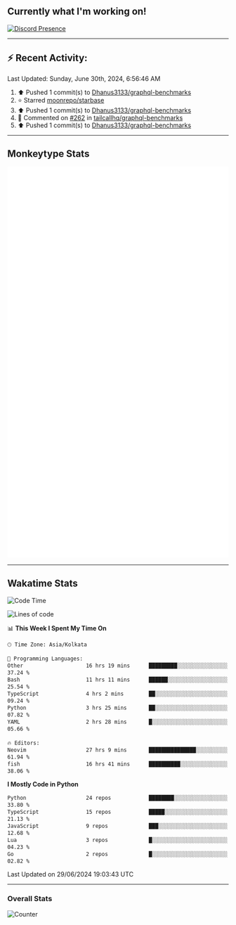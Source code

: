 ## Currently what I'm working on!
[![Discord Presence](https://lanyard.cnrad.dev/api/534981034400284712)](https://discord.com/users/534981034400284712)

---

## :zap: Recent Activity:
<!--RECENT_ACTIVITY:last_update-->
Last Updated: Sunday, June 30th, 2024, 6:56:46 AM
<!--RECENT_ACTIVITY:last_update_end-->
<!--RECENT_ACTIVITY:start-->
1. ⬆️ Pushed 1 commit(s) to [Dhanus3133/graphql-benchmarks](https://github.com/Dhanus3133/graphql-benchmarks)<br>
2. ⭐ Starred [moonrepo/starbase](https://github.com/moonrepo/starbase)<br>
3. ⬆️ Pushed 1 commit(s) to [Dhanus3133/graphql-benchmarks](https://github.com/Dhanus3133/graphql-benchmarks)<br>
4. 💬 Commented on [#262](https://github.com/tailcallhq/graphql-benchmarks/pull/262#issuecomment-2194611707) in [tailcallhq/graphql-benchmarks](https://github.com/tailcallhq/graphql-benchmarks)<br>
5. ⬆️ Pushed 1 commit(s) to [Dhanus3133/graphql-benchmarks](https://github.com/Dhanus3133/graphql-benchmarks)<br>
<!--RECENT_ACTIVITY:end-->

---

## Monkeytype Stats
<a href="https://monkeytype.com/profile/dhanus">
  <img src="https://raw.githubusercontent.com/Dhanus3133/Dhanus3133/monkeytype/monkeytype-lbpb.svg" alt="Monkeytype Profile" />
</a>

---

## Wakatime Stats
<!--START_SECTION:waka-->
![Code Time](http://img.shields.io/badge/Code%20Time-1%2C984%20hrs%2016%20mins-blue)

![Lines of code](https://img.shields.io/badge/From%20Hello%20World%20I%27ve%20Written-5.6%20million%20lines%20of%20code-blue)

📊 **This Week I Spent My Time On** 

```text
🕑︎ Time Zone: Asia/Kolkata

💬 Programming Languages: 
Other                    16 hrs 19 mins      █████████░░░░░░░░░░░░░░░░   37.24 % 
Bash                     11 hrs 11 mins      ██████░░░░░░░░░░░░░░░░░░░   25.54 % 
TypeScript               4 hrs 2 mins        ██░░░░░░░░░░░░░░░░░░░░░░░   09.24 % 
Python                   3 hrs 25 mins       ██░░░░░░░░░░░░░░░░░░░░░░░   07.82 % 
YAML                     2 hrs 28 mins       █░░░░░░░░░░░░░░░░░░░░░░░░   05.66 % 

🔥 Editors: 
Neovim                   27 hrs 9 mins       ███████████████░░░░░░░░░░   61.94 % 
fish                     16 hrs 41 mins      ██████████░░░░░░░░░░░░░░░   38.06 % 
```

**I Mostly Code in Python** 

```text
Python                   24 repos            ████████░░░░░░░░░░░░░░░░░   33.80 % 
TypeScript               15 repos            █████░░░░░░░░░░░░░░░░░░░░   21.13 % 
JavaScript               9 repos             ███░░░░░░░░░░░░░░░░░░░░░░   12.68 % 
Lua                      3 repos             █░░░░░░░░░░░░░░░░░░░░░░░░   04.23 % 
Go                       2 repos             █░░░░░░░░░░░░░░░░░░░░░░░░   02.82 % 
```




 Last Updated on 29/06/2024 19:03:43 UTC
<!--END_SECTION:waka-->
---

### Overall Stats

<img src="https://moe-counter.glitch.me/get/@Dhanus3133?theme=asoul" alt="Counter" />
